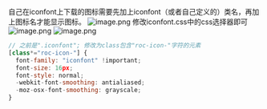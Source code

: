 自己在iconfont上下载的图标需要先加上iconfont（或者自己定义的）类名，再加上图标名才能显示图标。
![image.png](https://cdn.nlark.com/yuque/0/2022/png/2779910/1667551867147-c9177677-514b-44f3-bef2-df54c4c40a67.png#clientId=ub303f269-92b1-4&from=paste&height=256&id=ub8fdfbda&originHeight=256&originWidth=514&originalType=binary&ratio=1&rotation=0&showTitle=false&size=20285&status=done&style=none&taskId=ub12a9a62-c361-4b70-af94-62cf1a7c5be&title=&width=514)
修改iconfont.css中的css选择器即可
![image.png](https://cdn.nlark.com/yuque/0/2022/png/2779910/1667551906656-22e2c6f9-ecf0-4596-b483-5443b645a222.png#clientId=ub303f269-92b1-4&from=paste&height=208&id=ub8169ea8&originHeight=208&originWidth=247&originalType=binary&ratio=1&rotation=0&showTitle=false&size=7770&status=done&style=none&taskId=u8b5a804a-81c4-4f70-b8f3-6277cc34768&title=&width=247)
![image.png](https://cdn.nlark.com/yuque/0/2022/png/2779910/1667552137406-6873ce87-e88d-43d1-a32d-29fd149d0122.png#clientId=ub303f269-92b1-4&from=paste&height=455&id=u1a2fe00a&originHeight=455&originWidth=766&originalType=binary&ratio=1&rotation=0&showTitle=false&size=36537&status=done&style=none&taskId=u991f99b1-580f-4ac9-be72-a2086796c0b&title=&width=766)
```javascript
// 之前是".iconfont"; 修改为class包含"roc-icon-"字符的元素
[class*="roc-icon-"] {
  font-family: "iconfont" !important;
  font-size: 16px;
  font-style: normal;
  -webkit-font-smoothing: antialiased;
  -moz-osx-font-smoothing: grayscale;
}
```
